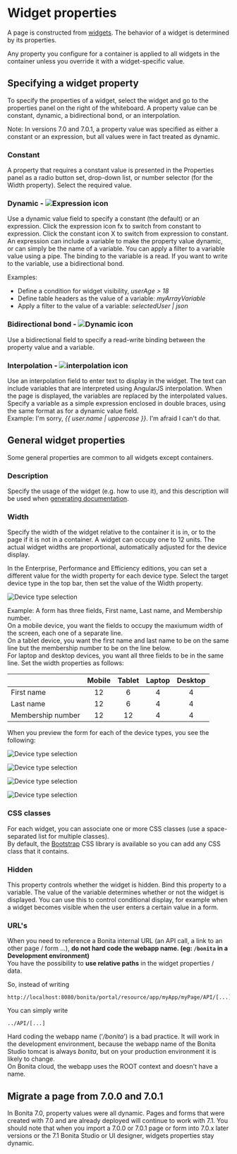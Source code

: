 
# Widget properties

A page is constructed from [widgets](widgets.md). The behavior of a widget is determined by its properties.

Any property you configure for a container is applied to all widgets in the container unless you override it with a widget-specific value.

## Specifying a widget property

To specify the properties of a widget, select the widget and go to the properties panel on the right of the whiteboard. A property value can be constant, dynamic, a bidirectional bond, or an interpolation.

Note: In versions 7.0 and 7.0.1, a property value was specified as either a constant or an expression, but all values were in fact treated as dynamic. 

### Constant

A property that requires a constant value is presented in the Properties panel as a radio button set, drop-down list, or number selector (for the Width property). Select the required value.

### Dynamic - ![Expression icon](images/images-6_0/UID-property-bond-expression.svg)

Use a dynamic value field to specify a constant (the default) or an expression. Click the expression icon fx to switch from constant to expression. Click the constant icon X to switch from expression to constant. An expression can include a variable to make the property value dynamic, or can simply be the name of a variable. You can apply a filter to a variable value using a pipe. The binding to the
variable is a read. If you want to write to the variable, use a bidirectional bond. 

Examples:

- Define a condition for widget visibility, _userAge > 18_
- Define table headers as the value of a variable: _myArrayVariable_
- Apply a filter to the value of a variable: _selectedUser | json_

### Bidirectional bond - ![Dynamic icon](images/images-6_0/UID-property-bond-chain.png)

Use a bidirectional field to specify a read-write binding between the property value and a variable.

### Interpolation - ![interpolation icon](images/images-6_0/UID-property-bond-interpolation.png)

Use an interpolation field to enter text to display in the widget. The text can include variables that are interpreted using AngularJS interpolation. When the page is displayed, the variables are replaced by the interpolated values. Specify a variable as a simple expression enclosed in double braces, using the same format as for a dynamic value field.  
Example: I'm sorry, _{{ user.name | uppercase }}_. I'm afraid I can't do that.

## General widget properties

Some general properties are common to all widgets except containers.

### Description

Specify the usage of the widget (e.g. how to use it), and this description will be used when [generating documentation](project-documentation-generation.md).

### Width

Specify the width of the widget relative to the container it is in, or to the page if it is not in a container. A widget can occupy one to 12 units. The actual widget widths are proportional, automatically adjusted for the device display.

In the Enterprise, Performance and Efficiency editions, you can set a different value for the width property for each device type. Select the target device type in the top bar, then set the value of the Width property.

![Device type selection](images/images-6_0/pb-resolution.png)

Example: A form has three fields, First name, Last name, and Membership number.  
On a mobile device, you want the fields to occupy the maxiumum width of the screen, each one of a separate line.  
On a tablet device, you want the first name and last name to be on the same line but the membership number to be on the line below.  
For laptop and desktop devices, you want all three fields to be in the same line. Set the width properties as follows:

|                   | Mobile | Tablet | Laptop | Desktop |
| ----------------- | :----: | :----: | :----: | :-----: |
| First name        |   12   |    6   |    4   |    4    |
| Last name         |   12   |    6   |    4   |    4    |
| Membership number |   12   |   12   |    4   |    4    |

When you preview the form for each of the device types, you see the following:

![Device type selection](images/images-6_0/mobile.png)

![Device type selection](images/images-6_0/tablet.png)

![Device type selection](images/images-6_0/laptop.png)

![Device type selection](images/images-6_0/desktop.png)

### CSS classes

For each widget, you can associate one or more CSS classes (use a space-separated list for multiple classes).  
By default, the [Bootstrap](http://getbootstrap.com/) CSS library is available so you can add any CSS class that it contains.

### Hidden

This property controls whether the widget is hidden. Bind this property to a variable. The value of the variable determines whether or not the widget is displayed. You can use this to control conditional display, for example when a widget becomes visible when the user enters a certain value in a form.

### URL's

When you need to reference a Bonita internal URL (an API call, a link to an other page / form ...), **do not hard code the webapp name. (eg: `/bonita` in a Development environment)**  
You have the possibility to **use relative paths** in the widget properties / data.  

So, instead of writing

```
http://localhost:8080/bonita/portal/resource/app/myApp/myPage/API/[...]
```  

You can simply write

```
../API/[...]
```  

Hard coding the webapp name ('_/bonita_') is a bad practice. It will work in the development environment, because the webapp name of the Bonita Studio tomcat is always _bonita_, but on your production environment it is likely to change.  
On Bonita cloud, the webapp uses the ROOT context and doesn't have a name.

## Migrate a page from 7.0.0 and 7.0.1

In Bonita 7.0, property values were all dynamic. Pages and forms that were created with 7.0 and are already deployed will continue to work with 7.1. You should note that when you import a 7.0.0 or 7.0.1 page or form into 7.0.x later versions or the 7.1 Bonita Studio or UI designer, widgets properties stay dynamic.
